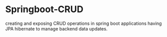 # Springboot-CRUD

creating and exposing CRUD operations in spring boot applications having JPA hibernate to manage backend data updates.
